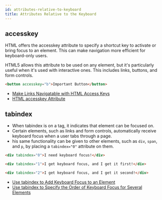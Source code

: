 ```yaml
---
id: attributes-relative-to-keyboard
title: Attributes Relative to the Keyboard
---
```


## accesskey

HTML offers the accesskey attribute to specify a shortcut key to activate or bring focus to an element. This can make navigation more efficient for keyboard-only users.

HTML5 allows this attribute to be used on any element, but it's particularly useful when it's used with interactive ones. This includes links, buttons, and form controls.

```html
<button accesskey="b">Important Button</button>
```


- [Make Links Navigatable with HTML Access Keys](https://learn.freecodecamp.org/responsive-web-design/applied-accessibility/make-links-navigatable-with-html-access-keys/)
- [HTML accesskey Attribute](https://www.w3schools.com/tags/att_accesskey.asp)

## tabindex

- When tabindex is on a tag, it indicates that element can be focused on.
- Certain elements, such as links and form controls, automatically receive keyboard focus when a user tabs through a page.
- his same functionality can be given to other elements, such as `div`, `span`, and `p`, by placing a `tabindex="0"` attribute on them.

```html
<div tabindex="0">I need keyboard focus!</div>

<div tabindex="1">I get keyboard focus, and I get it first!</div>

<div tabindex="2">I get keyboard focus, and I get it second!</div>
```


- [Use tabindex to Add Keyboard Focus to an Element](https://learn.freecodecamp.org/responsive-web-design/applied-accessibility/use-tabindex-to-add-keyboard-focus-to-an-element/)
- [Use tabindex to Specify the Order of Keyboard Focus for Several Elements](https://learn.freecodecamp.org/responsive-web-design/applied-accessibility/use-tabindex-to-specify-the-order-of-keyboard-focus-for-several-elements/)
